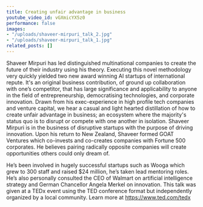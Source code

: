 ```yaml
---
title: Creating unfair advantage in business
youtube_video_id: vGXmicYX5z0
performance: false
images:
- "/uploads/shaveer-mirpuri_talk_2.jpg"
- "/uploads/shaveer-mirpuri_talk_1.jpg"
related_posts: []
---
```


Shaveer Mirpuri has led distinguished multinational companies to create the future of their industry using his theory. Executing this novel methodology very quickly yielded two new award winning AI startups of international repute. It's an original business contribution, of ground up collaboration with one’s competitor, that has large significance and applicability to anyone in the field of entrepreneurship, democratising technologies, and corporate innovation. Drawn from his exec-experience in high profile tech companies and venture capital, we hear a casual and light hearted distillation of how to create unfair advantage in business; an ecosystem where the majority's status quo is to disrupt or compete with one another in isolation.  Shaveer Mirpuri is in the business of disruptive startups with the purpose of driving innovation. Upon his return to New Zealand, Shaveer formed GOAT Ventures which co-invests and co-creates companies with Fortune 500 corporates. He believes pairing radically opposite companies will create opportunities others could only dream of.

He’s been involved in hugely successful startups such as Wooga which grew to 300 staff and raised $24 million, he’s taken lead mentoring roles. He’s also personally consulted the CEO of Walmart on artificial intelligence strategy and German Chancellor Angela Merkel on innovation. This talk was given at a TEDx event using the TED conference format but independently organized by a local community. Learn more at https://www.ted.com/tedx
